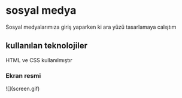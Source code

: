 <h1> sosyal medya</h1>
Sosyal medyalarımıza giriş yaparken ki ara yüzü tasarlamaya calıştım
<h2>kullanılan teknolojiler</h2>
HTML ve CSS kullanılmıştır
<h3> Ekran resmi</h3>
![](screen.gif)
